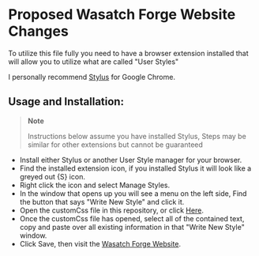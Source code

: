 # Proposed Wasatch Forge Website Changes

To utilize this file fully you need to have a browser extension installed that will allow you to utilize what are called "User Styles"

I personally recommend [Stylus](https://chrome.google.com/webstore/detail/stylus/clngdbkpkpeebahjckkjfobafhncgmne) for Google Chrome.



## Usage and Installation:
> **Note**
> 
> Instructions below assume you have installed Stylus, Steps may be similar for other extensions but cannot be guaranteed

- Install either Stylus or another User Style manager for your browser.
- Find the installed extension icon, if you installed Stylus it will look like a greyed out {S} icon.
- Right click the icon and select Manage Styles.
- In the window that opens up you will see a menu on the left side, Find the button that says "Write New Style" and click it.
- Open the customCss file in this repository, or click [Here](https://raw.githubusercontent.com/phazingazrael/WF-Changes/main/customCss.css).
- Once the customCss file has opened, select all of the contained text, copy and paste over all existing information in that "Write New Style" window.
- Click Save, then visit the [Wasatch Forge Website](http://www.wasatchforge.com).
